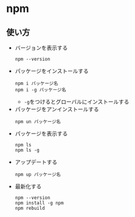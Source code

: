 # npm
## 使い方
- バージョンを表示する
  ```
  npm --version
  ```
- パッケージをインストールする
  ```
  npm i パッケージ名
  npm i -g パッケージ名
  ```
  - `-g`をつけるとグローバルにインストールする
- パッケージをアンインストールする
    ```
    npm un パッケージ名
    ```
- パッケージを表示する
  ```
  npm ls
  npm ls -g
  ```
- アップデートする
  ```
  npm up パッケージ名
  ```
- 最新化する
  ```
  npm --version
  npm install -g npm
  npm rebuild
  ```